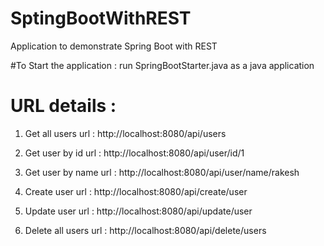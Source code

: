 # SptingBootWithREST
Application to demonstrate Spring Boot with REST

#To Start the application : 
run SpringBootStarter.java as a java application

# URL details : 

1.	Get all users
 url :  http://localhost:8080/api/users


2.	Get user by id
url :  http://localhost:8080/api/user/id/1

3.	Get user by name
url :  http://localhost:8080/api/user/name/rakesh

4.	Create user 
url : http://localhost:8080/api/create/user

5.	Update user
url :  http://localhost:8080/api/update/user

6.	Delete all users
url : http://localhost:8080/api/delete/users
